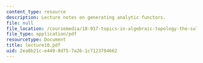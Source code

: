 ```yaml
---
content_type: resource
description: Lecture notes on generating analytic functors.
file: null
file_location: /coursemedia/18-917-topics-in-algebraic-topology-the-sullivan-conjecture-fall-2007/2ea8b21ce4498d757a261c7123784662_lecture10.pdf
file_type: application/pdf
resourcetype: Document
title: lecture10.pdf
uid: 2ea8b21c-e449-8d75-7a26-1c7123784662
---
```

